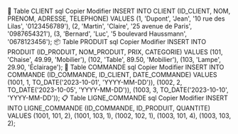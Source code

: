 🧍 Table CLIENT
sql
Copier
Modifier
INSERT INTO CLIENT (ID_CLIENT, NOM, PRENOM, ADRESSE, TELEPHONE) VALUES
  (1, 'Dupont', 'Jean', '10 rue des Lilas', '0123456789'),
  (2, 'Martin', 'Claire', '25 avenue de Paris', '0987654321'),
  (3, 'Bernard', 'Luc', '5 boulevard Haussmann', '0678123456');
📦 Table PRODUIT
sql
Copier
Modifier
INSERT INTO PRODUIT (ID_PRODUIT, NOM_PRODUIT, PRIX, CATEGORIE) VALUES
  (101, 'Chaise', 49.99, 'Mobilier'),
  (102, 'Table', 89.50, 'Mobilier'),
  (103, 'Lampe', 29.90, 'Éclairage');
🧾 Table COMMANDE
sql
Copier
Modifier
INSERT INTO COMMANDE (ID_COMMANDE, ID_CLIENT, DATE_COMMANDE) VALUES
  (1001, 1, TO_DATE('2023-10-01', 'YYYY-MM-DD')),
  (1002, 2, TO_DATE('2023-10-05', 'YYYY-MM-DD')),
  (1003, 3, TO_DATE('2023-10-10', 'YYYY-MM-DD'));
📋 Table LIGNE_COMMANDE
sql
Copier
Modifier
INSERT INTO LIGNE_COMMANDE (ID_COMMANDE, ID_PRODUIT, QUANTITE) VALUES
  (1001, 101, 2),
  (1001, 103, 1),
  (1002, 102, 1),
  (1003, 101, 4),
  (1003, 103, 2);
